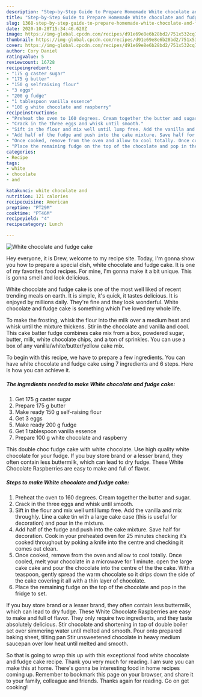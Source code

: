 ```yaml
---
description: "Step-by-Step Guide to Prepare Homemade White chocolate and fudge cake"
title: "Step-by-Step Guide to Prepare Homemade White chocolate and fudge cake"
slug: 1368-step-by-step-guide-to-prepare-homemade-white-chocolate-and-fudge-cake
date: 2020-10-28T15:34:46.620Z
image: https://img-global.cpcdn.com/recipes/d91e69e8e6b28bd2/751x532cq70/white-chocolate-and-fudge-cake-recipe-main-photo.jpg
thumbnail: https://img-global.cpcdn.com/recipes/d91e69e8e6b28bd2/751x532cq70/white-chocolate-and-fudge-cake-recipe-main-photo.jpg
cover: https://img-global.cpcdn.com/recipes/d91e69e8e6b28bd2/751x532cq70/white-chocolate-and-fudge-cake-recipe-main-photo.jpg
author: Cory Daniel
ratingvalue: 5
reviewcount: 16728
recipeingredient:
- "175 g caster sugar"
- "175 g butter"
- "150 g selfraising flour"
- "3 eggs"
- "200 g fudge"
- "1 tablespoon vanilla essence"
- "100 g white chocolate and raspberry"
recipeinstructions:
- "Preheat the oven to 160 degrees. Cream together the butter and sugar."
- "Crack in the three eggs and whisk until smooth."
- "Sift in the flour and mix well until lump free. Add the vanilla and mix throughly. Line a cake tin with a large cake case (this is useful for decoration) and pour in the mixture."
- "Add half of the fudge and push into the cake mixture. Save half for decoration. Cook in your preheated oven for 25 minutes checking it’s cooked throughout by poking a knife into the centre and checking it comes out clean."
- "Once cooked, remove from the oven and allow to cool totally. Once cooled, melt your chocolate in a microwave for 1 minute. open the large cake cake and pour the chocolate into the centre of the the cake. With a teaspoon, gently spread the warm chocolate so it drips down the side of the cake covering it all with a thin layer of chocolate."
- "Place the remaining fudge on the top of the chocolate and pop in the fridge to set."
categories:
- Recipe
tags:
- white
- chocolate
- and

katakunci: white chocolate and 
nutrition: 121 calories
recipecuisine: American
preptime: "PT29M"
cooktime: "PT46M"
recipeyield: "4"
recipecategory: Lunch

---
```



![White chocolate and fudge cake](https://img-global.cpcdn.com/recipes/d91e69e8e6b28bd2/751x532cq70/white-chocolate-and-fudge-cake-recipe-main-photo.jpg)

Hey everyone, it is Drew, welcome to my recipe site. Today, I'm gonna show you how to prepare a special dish, white chocolate and fudge cake. It is one of my favorites food recipes. For mine, I'm gonna make it a bit unique. This is gonna smell and look delicious.

White chocolate and fudge cake is one of the most well liked of recent trending meals on earth. It is simple, it's quick, it tastes delicious. It is enjoyed by millions daily. They're fine and they look wonderful. White chocolate and fudge cake is something which I've loved my whole life.

To make the frosting, whisk the flour into the milk over a medium heat and whisk until the mixture thickens. Stir in the chocolate and vanilla and cool. This cake batter fudge combines cake mix from a box, powdered sugar, butter, milk, white chocolate chips, and a ton of sprinkles. You can use a box of any vanilla/white/butter/yellow cake mix.


To begin with this recipe, we have to prepare a few ingredients. You can have white chocolate and fudge cake using 7 ingredients and 6 steps. Here is how you can achieve it.

<!--inarticleads1-->

##### The ingredients needed to make White chocolate and fudge cake:

1. Get 175 g caster sugar
1. Prepare 175 g butter
1. Make ready 150 g self-raising flour
1. Get 3 eggs
1. Make ready 200 g fudge
1. Get 1 tablespoon vanilla essence
1. Prepare 100 g white chocolate and raspberry


This double choc fudge cake with white chocolate. Use high quality white chocolate for your fudge. If you buy store brand or a lesser brand, they often contain less buttermilk, which can lead to dry fudge. These White Chocolate Raspberries are easy to make and full of flavor. 

<!--inarticleads2-->

##### Steps to make White chocolate and fudge cake:

1. Preheat the oven to 160 degrees. Cream together the butter and sugar.
1. Crack in the three eggs and whisk until smooth.
1. Sift in the flour and mix well until lump free. Add the vanilla and mix throughly. Line a cake tin with a large cake case (this is useful for decoration) and pour in the mixture.
1. Add half of the fudge and push into the cake mixture. Save half for decoration. Cook in your preheated oven for 25 minutes checking it’s cooked throughout by poking a knife into the centre and checking it comes out clean.
1. Once cooked, remove from the oven and allow to cool totally. Once cooled, melt your chocolate in a microwave for 1 minute. open the large cake cake and pour the chocolate into the centre of the the cake. With a teaspoon, gently spread the warm chocolate so it drips down the side of the cake covering it all with a thin layer of chocolate.
1. Place the remaining fudge on the top of the chocolate and pop in the fridge to set.


If you buy store brand or a lesser brand, they often contain less buttermilk, which can lead to dry fudge. These White Chocolate Raspberries are easy to make and full of flavor. They only require two ingredients, and they taste absolutely delicious. Stir chocolate and shortening in top of double boiler set over simmering water until melted and smooth. Pour onto prepared baking sheet, tilting pan Stir unsweetened chocolate in heavy medium saucepan over low heat until melted and smooth. 

So that is going to wrap this up with this exceptional food white chocolate and fudge cake recipe. Thank you very much for reading. I am sure you can make this at home. There's gonna be interesting food in home recipes coming up. Remember to bookmark this page on your browser, and share it to your family, colleague and friends. Thanks again for reading. Go on get cooking!
